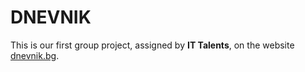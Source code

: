 # DNEVNIK

This is our first group project, assigned by **IT Talents**, on the website [dnevnik.bg](https://www.dnevnik.bg/).
